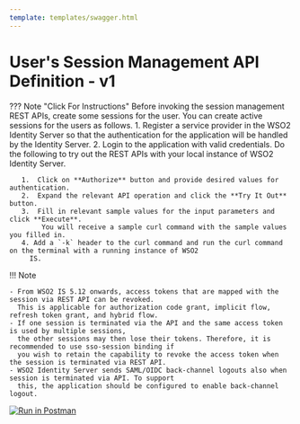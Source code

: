 ```yaml
---
template: templates/swagger.html
---
```


# User's Session Management API Definition - v1

??? Note "Click For Instructions"
    Before invoking the session management REST APIs, create some sessions for the user. You can create active 
    sessions for the users as follows.
       1. Register a service provider in the WSO2 Identity Server so that the authentication for the application will
        be handled by the Identity Server.
       2. Login to the application with valid credentials.
    Do the following to try out the REST APIs with your local instance of WSO2 Identity Server. 
    
       1.  Click on **Authorize** button and provide desired values for authentication. 
       2.  Expand the relevant API operation and click the **Try It Out** button.  
       3.  Fill in relevant sample values for the input parameters and click **Execute**. 
            You will receive a sample curl command with the sample values you filled in. 
       4. Add a `-k` header to the curl command and run the curl command on the terminal with a running instance of WSO2
         IS. 
         
!!! Note
    
    - From WSO2 IS 5.12 onwards, access tokens that are mapped with the session via REST API can be revoked. 
      This is applicable for authorization code grant, implicit flow, refresh token grant, and hybrid flow. 
    - If one session is terminated via the API and the same access token is used by multiple sessions,
      the other sessions may then lose their tokens. Therefore, it is recommended to use sso-session binding if 
      you wish to retain the capability to revoke the access token when the session is terminated via REST API.
    - WSO2 Identity Server sends SAML/OIDC back-channel logouts also when session is terminated via API. To support 
      this, the application should be configured to enable back-channel logout.
    
<div id="swagger-ui"></div>
<script>
window.onload = function() {
  // Begin Swagger UI call region
  const ui = SwaggerUIBundle({
    url: "https://raw.githubusercontent.com/wso2/identity-api-user/v1.1.17/components/org.wso2.carbon.identity.api.user.session/org.wso2.carbon.identity.api.user.session.v1/src/main/resources/session.yaml",
    dom_id: '#swagger-ui',
    deepLinking: true,
    validatorUrl: null,
    presets: [
      SwaggerUIBundle.presets.apis,
      SwaggerUIStandalonePreset
    ],
    plugins: [
      SwaggerUIBundle.plugins.DownloadUrl
    ],
    layout: "StandaloneLayout"
  })
  // End Swagger UI call region
  window.ui = ui
}
</script>

[![Run in Postman](https://run.pstmn.io/button.svg)](https://app.getpostman.com/run-collection/fc9461875e367a944219)
